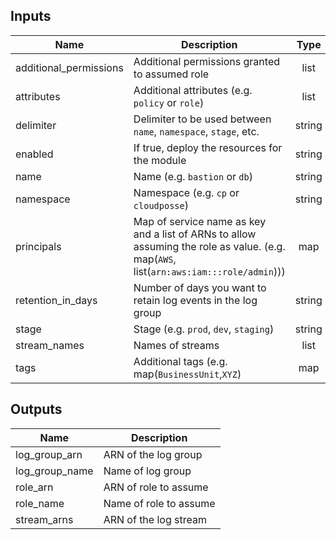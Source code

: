 ## Inputs

| Name | Description | Type | Default | Required |
|------|-------------|:----:|:-----:|:-----:|
| additional_permissions | Additional permissions granted to assumed role | list | `<list>` | no |
| attributes | Additional attributes (e.g. `policy` or `role`) | list | `<list>` | no |
| delimiter | Delimiter to be used between `name`, `namespace`, `stage`, etc. | string | `-` | no |
| enabled | If true, deploy the resources for the module | string | `true` | no |
| name | Name  (e.g. `bastion` or `db`) | string | `` | no |
| namespace | Namespace (e.g. `cp` or `cloudposse`) | string | - | yes |
| principals | Map of service name as key and a list of ARNs to allow assuming the role as value. (e.g. map(`AWS`, list(`arn:aws:iam:::role/admin`))) | map | `<map>` | no |
| retention_in_days | Number of days you want to retain log events in the log group | string | `30` | no |
| stage | Stage (e.g. `prod`, `dev`, `staging`) | string | - | yes |
| stream_names | Names of streams | list | `<list>` | no |
| tags | Additional tags (e.g. map(`BusinessUnit`,`XYZ`) | map | `<map>` | no |

## Outputs

| Name | Description |
|------|-------------|
| log_group_arn | ARN of the log group |
| log_group_name | Name of log group |
| role_arn | ARN of role to assume |
| role_name | Name of role to assume |
| stream_arns | ARN of the log stream |

